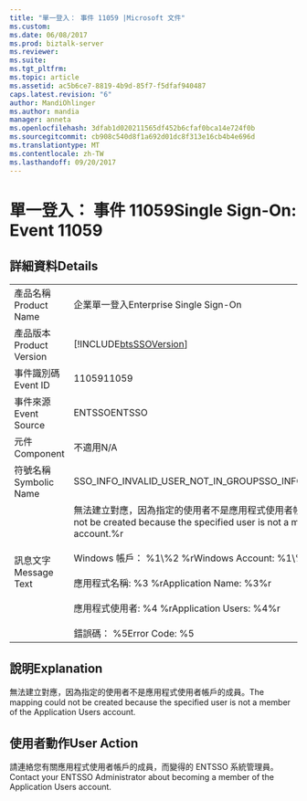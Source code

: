 ```yaml
---
title: "單一登入： 事件 11059 |Microsoft 文件"
ms.custom: 
ms.date: 06/08/2017
ms.prod: biztalk-server
ms.reviewer: 
ms.suite: 
ms.tgt_pltfrm: 
ms.topic: article
ms.assetid: ac5b6ce7-8819-4b9d-85f7-f5dfaf940487
caps.latest.revision: "6"
author: MandiOhlinger
ms.author: mandia
manager: anneta
ms.openlocfilehash: 3dfab1d020211565df452b6cfaf0bca14e724f0b
ms.sourcegitcommit: cb908c540d8f1a692d01dc8f313e16cb4b4e696d
ms.translationtype: MT
ms.contentlocale: zh-TW
ms.lasthandoff: 09/20/2017
---
```

# <a name="single-sign-on-event-11059"></a><span data-ttu-id="3400b-102">單一登入： 事件 11059</span><span class="sxs-lookup"><span data-stu-id="3400b-102">Single Sign-On: Event 11059</span></span>
## <a name="details"></a><span data-ttu-id="3400b-103">詳細資料</span><span class="sxs-lookup"><span data-stu-id="3400b-103">Details</span></span>  
  
|||  
|-|-|  
|<span data-ttu-id="3400b-104">產品名稱</span><span class="sxs-lookup"><span data-stu-id="3400b-104">Product Name</span></span>|<span data-ttu-id="3400b-105">企業單一登入</span><span class="sxs-lookup"><span data-stu-id="3400b-105">Enterprise Single Sign-On</span></span>|  
|<span data-ttu-id="3400b-106">產品版本</span><span class="sxs-lookup"><span data-stu-id="3400b-106">Product Version</span></span>|[!INCLUDE[btsSSOVersion](../includes/btsssoversion-md.md)]|  
|<span data-ttu-id="3400b-107">事件識別碼</span><span class="sxs-lookup"><span data-stu-id="3400b-107">Event ID</span></span>|<span data-ttu-id="3400b-108">11059</span><span class="sxs-lookup"><span data-stu-id="3400b-108">11059</span></span>|  
|<span data-ttu-id="3400b-109">事件來源</span><span class="sxs-lookup"><span data-stu-id="3400b-109">Event Source</span></span>|<span data-ttu-id="3400b-110">ENTSSO</span><span class="sxs-lookup"><span data-stu-id="3400b-110">ENTSSO</span></span>|  
|<span data-ttu-id="3400b-111">元件</span><span class="sxs-lookup"><span data-stu-id="3400b-111">Component</span></span>|<span data-ttu-id="3400b-112">不適用</span><span class="sxs-lookup"><span data-stu-id="3400b-112">N/A</span></span>|  
|<span data-ttu-id="3400b-113">符號名稱</span><span class="sxs-lookup"><span data-stu-id="3400b-113">Symbolic Name</span></span>|<span data-ttu-id="3400b-114">SSO_INFO_INVALID_USER_NOT_IN_GROUP</span><span class="sxs-lookup"><span data-stu-id="3400b-114">SSO_INFO_INVALID_USER_NOT_IN_GROUP</span></span>|  
|<span data-ttu-id="3400b-115">訊息文字</span><span class="sxs-lookup"><span data-stu-id="3400b-115">Message Text</span></span>|<span data-ttu-id="3400b-116">無法建立對應，因為指定的使用者不是應用程式使用者帳戶的成員。%r</span><span class="sxs-lookup"><span data-stu-id="3400b-116">A mapping could not be created because the specified user is not a member of the Application Users account.%r</span></span><br /><br /> <span data-ttu-id="3400b-117">Windows 帳戶： %1\\%2 %r</span><span class="sxs-lookup"><span data-stu-id="3400b-117">Windows Account: %1\\%2%r</span></span><br /><br /> <span data-ttu-id="3400b-118">應用程式名稱: %3 %r</span><span class="sxs-lookup"><span data-stu-id="3400b-118">Application Name: %3%r</span></span><br /><br /> <span data-ttu-id="3400b-119">應用程式使用者: %4 %r</span><span class="sxs-lookup"><span data-stu-id="3400b-119">Application Users: %4%r</span></span><br /><br /> <span data-ttu-id="3400b-120">錯誤碼： %5</span><span class="sxs-lookup"><span data-stu-id="3400b-120">Error Code: %5</span></span>|  
  
## <a name="explanation"></a><span data-ttu-id="3400b-121">說明</span><span class="sxs-lookup"><span data-stu-id="3400b-121">Explanation</span></span>  
 <span data-ttu-id="3400b-122">無法建立對應，因為指定的使用者不是應用程式使用者帳戶的成員。</span><span class="sxs-lookup"><span data-stu-id="3400b-122">The mapping could not be created because the specified user is not a member of the Application Users account.</span></span>  
  
## <a name="user-action"></a><span data-ttu-id="3400b-123">使用者動作</span><span class="sxs-lookup"><span data-stu-id="3400b-123">User Action</span></span>  
 <span data-ttu-id="3400b-124">請連絡您有關應用程式使用者帳戶的成員，而變得的 ENTSSO 系統管理員。</span><span class="sxs-lookup"><span data-stu-id="3400b-124">Contact your ENTSSO Administrator about becoming a member of the Application Users account.</span></span>
